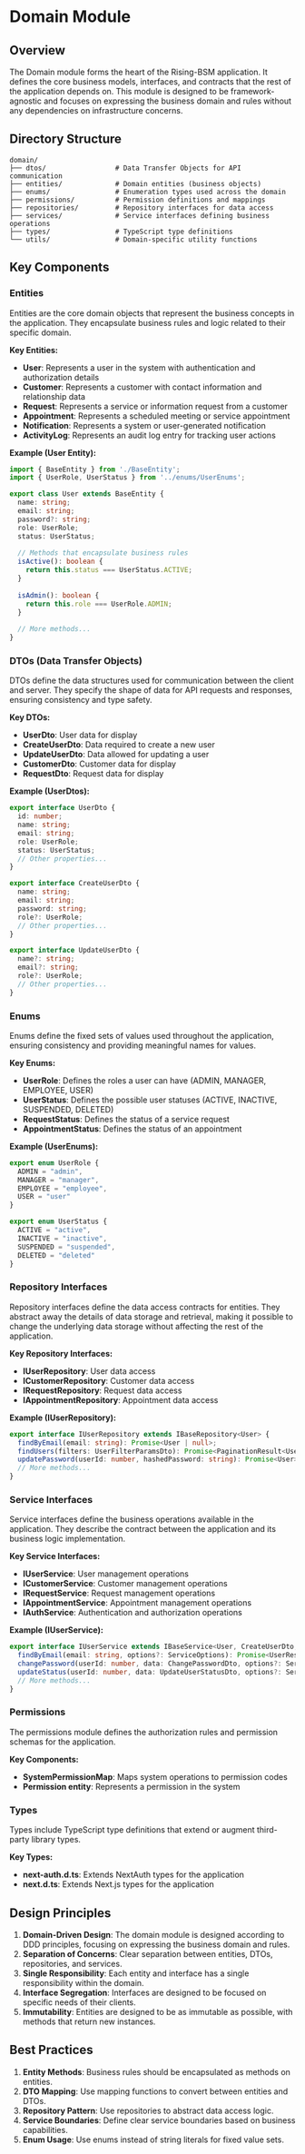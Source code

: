 # Domain Module

## Overview

The Domain module forms the heart of the Rising-BSM application. It defines the core business models, interfaces, and contracts that the rest of the application depends on. This module is designed to be framework-agnostic and focuses on expressing the business domain and rules without any dependencies on infrastructure concerns.

## Directory Structure

```
domain/
├── dtos/                 # Data Transfer Objects for API communication
├── entities/             # Domain entities (business objects)
├── enums/                # Enumeration types used across the domain
├── permissions/          # Permission definitions and mappings
├── repositories/         # Repository interfaces for data access
├── services/             # Service interfaces defining business operations
├── types/                # TypeScript type definitions
└── utils/                # Domain-specific utility functions
```

## Key Components

### Entities

Entities are the core domain objects that represent the business concepts in the application. They encapsulate business rules and logic related to their specific domain.

**Key Entities:**

- **User**: Represents a user in the system with authentication and authorization details
- **Customer**: Represents a customer with contact information and relationship data
- **Request**: Represents a service or information request from a customer
- **Appointment**: Represents a scheduled meeting or service appointment
- **Notification**: Represents a system or user-generated notification
- **ActivityLog**: Represents an audit log entry for tracking user actions

**Example (User Entity):**

```typescript
import { BaseEntity } from './BaseEntity';
import { UserRole, UserStatus } from '../enums/UserEnums';

export class User extends BaseEntity {
  name: string;
  email: string;
  password?: string;
  role: UserRole;
  status: UserStatus;
  
  // Methods that encapsulate business rules
  isActive(): boolean {
    return this.status === UserStatus.ACTIVE;
  }
  
  isAdmin(): boolean {
    return this.role === UserRole.ADMIN;
  }
  
  // More methods...
}
```

### DTOs (Data Transfer Objects)

DTOs define the data structures used for communication between the client and server. They specify the shape of data for API requests and responses, ensuring consistency and type safety.

**Key DTOs:**

- **UserDto**: User data for display
- **CreateUserDto**: Data required to create a new user
- **UpdateUserDto**: Data allowed for updating a user
- **CustomerDto**: Customer data for display
- **RequestDto**: Request data for display

**Example (UserDtos):**

```typescript
export interface UserDto {
  id: number;
  name: string;
  email: string;
  role: UserRole;
  status: UserStatus;
  // Other properties...
}

export interface CreateUserDto {
  name: string;
  email: string;
  password: string;
  role?: UserRole;
  // Other properties...
}

export interface UpdateUserDto {
  name?: string;
  email?: string;
  role?: UserRole;
  // Other properties...
}
```

### Enums

Enums define the fixed sets of values used throughout the application, ensuring consistency and providing meaningful names for values.

**Key Enums:**

- **UserRole**: Defines the roles a user can have (ADMIN, MANAGER, EMPLOYEE, USER)
- **UserStatus**: Defines the possible user statuses (ACTIVE, INACTIVE, SUSPENDED, DELETED)
- **RequestStatus**: Defines the status of a service request
- **AppointmentStatus**: Defines the status of an appointment

**Example (UserEnums):**

```typescript
export enum UserRole {
  ADMIN = "admin",
  MANAGER = "manager",
  EMPLOYEE = "employee",
  USER = "user"
}

export enum UserStatus {
  ACTIVE = "active",
  INACTIVE = "inactive",
  SUSPENDED = "suspended",
  DELETED = "deleted"
}
```

### Repository Interfaces

Repository interfaces define the data access contracts for entities. They abstract away the details of data storage and retrieval, making it possible to change the underlying data storage without affecting the rest of the application.

**Key Repository Interfaces:**

- **IUserRepository**: User data access
- **ICustomerRepository**: Customer data access
- **IRequestRepository**: Request data access
- **IAppointmentRepository**: Appointment data access

**Example (IUserRepository):**

```typescript
export interface IUserRepository extends IBaseRepository<User> {
  findByEmail(email: string): Promise<User | null>;
  findUsers(filters: UserFilterParamsDto): Promise<PaginationResult<User>>;
  updatePassword(userId: number, hashedPassword: string): Promise<User>;
  // More methods...
}
```

### Service Interfaces

Service interfaces define the business operations available in the application. They describe the contract between the application and its business logic implementation.

**Key Service Interfaces:**

- **IUserService**: User management operations
- **ICustomerService**: Customer management operations
- **IRequestService**: Request management operations
- **IAppointmentService**: Appointment management operations
- **IAuthService**: Authentication and authorization operations

**Example (IUserService):**

```typescript
export interface IUserService extends IBaseService<User, CreateUserDto, UpdateUserDto, UserResponseDto> {
  findByEmail(email: string, options?: ServiceOptions): Promise<UserResponseDto | null>;
  changePassword(userId: number, data: ChangePasswordDto, options?: ServiceOptions): Promise<boolean>;
  updateStatus(userId: number, data: UpdateUserStatusDto, options?: ServiceOptions): Promise<UserResponseDto>;
  // More methods...
}
```

### Permissions

The permissions module defines the authorization rules and permission schemas for the application.

**Key Components:**

- **SystemPermissionMap**: Maps system operations to permission codes
- **Permission entity**: Represents a permission in the system

### Types

Types include TypeScript type definitions that extend or augment third-party library types.

**Key Types:**

- **next-auth.d.ts**: Extends NextAuth types for the application
- **next.d.ts**: Extends Next.js types for the application

## Design Principles

1. **Domain-Driven Design**: The domain module is designed according to DDD principles, focusing on expressing the business domain and rules.
2. **Separation of Concerns**: Clear separation between entities, DTOs, repositories, and services.
3. **Single Responsibility**: Each entity and interface has a single responsibility within the domain.
4. **Interface Segregation**: Interfaces are designed to be focused on specific needs of their clients.
5. **Immutability**: Entities are designed to be as immutable as possible, with methods that return new instances.

## Best Practices

1. **Entity Methods**: Business rules should be encapsulated as methods on entities.
2. **DTO Mapping**: Use mapping functions to convert between entities and DTOs.
3. **Repository Pattern**: Use repositories to abstract data access logic.
4. **Service Boundaries**: Define clear service boundaries based on business capabilities.
5. **Enum Usage**: Use enums instead of string literals for fixed value sets.
